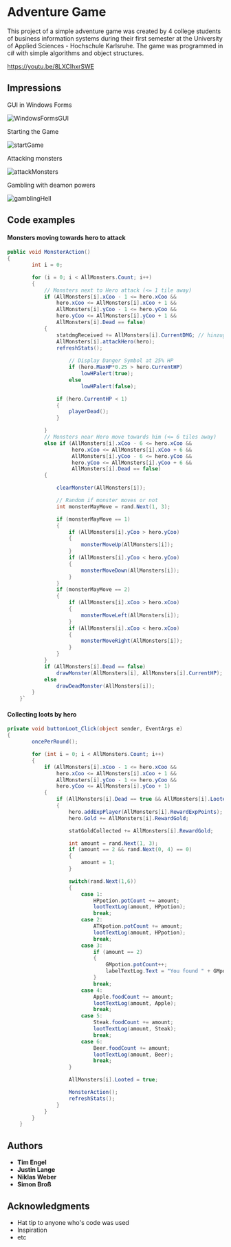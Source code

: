 # Adventure Game

This project of a simple adventure game was created by 4 college students of business information systems during their first semester at the University of Applied Sciences - Hochschule Karlsruhe. The game was programmed in c# with simple algorithms and object structures.

https://youtu.be/8LXClhxrSWE



## Impressions

GUI in Windows Forms

![WindowsFormsGUI](https://github.com/LangeJustin/AdventureGame/blob/master/description/windowsFormsGUI.PNG)

Starting the Game

![startGame](https://github.com/LangeJustin/AdventureGame/blob/master/description/startGame.PNG)

Attacking monsters

![attackMonsters](https://github.com/LangeJustin/AdventureGame/blob/master/description/attackMonsters.PNG)

Gambling with deamon powers

![gamblingHell](https://github.com/LangeJustin/AdventureGame/blob/master/description/gamblingHell.PNG)



## Code examples

#### Monsters moving towards hero to attack

```c#
public void MonsterAction()   
{
        int i = 0;

        for (i = 0; i < AllMonsters.Count; i++)
        {
            // Monsters next to Hero attack (<= 1 tile away)
            if (AllMonsters[i].xCoo - 1 <= hero.xCoo && 
                hero.xCoo <= AllMonsters[i].xCoo + 1 &&
                AllMonsters[i].yCoo - 1 <= hero.yCoo && 
                hero.yCoo <= AllMonsters[i].yCoo + 1 && 
                AllMonsters[i].Dead == false)
            {
                statdmgReceived += AllMonsters[i].CurrentDMG; // hinzugefügt
                AllMonsters[i].attackHero(hero);
                refreshStats();
                
                    // Display Danger Symbol at 25% HP
                    if (hero.MaxHP*0.25 > hero.CurrentHP)
                        lowHPalert(true);
                    else
                        lowHPalert(false);                            

                if (hero.CurrentHP < 1)
                {
                    playerDead();
                }

            }
            // Monsters near Hero move towards him (<= 6 tiles away)
            else if (AllMonsters[i].xCoo - 6 <= hero.xCoo && 
                     hero.xCoo <= AllMonsters[i].xCoo + 6 &&
                     AllMonsters[i].yCoo - 6 <= hero.yCoo && 
                     hero.yCoo <= AllMonsters[i].yCoo + 6 && 
                     AllMonsters[i].Dead == false)
            {

                clearMonster(AllMonsters[i]);

                // Random if monster moves or not
                int monsterMayMove = rand.Next(1, 3);

                if (monsterMayMove == 1)
                {
                    if (AllMonsters[i].yCoo > hero.yCoo)
                    {
                        monsterMoveUp(AllMonsters[i]);
                    }
                    if (AllMonsters[i].yCoo < hero.yCoo)
                    {
                        monsterMoveDown(AllMonsters[i]);
                    }
                }
                if (monsterMayMove == 2)
                {
                    if (AllMonsters[i].xCoo > hero.xCoo)
                    {
                        monsterMoveLeft(AllMonsters[i]);
                    }
                    if (AllMonsters[i].xCoo < hero.xCoo)
                    {
                        monsterMoveRight(AllMonsters[i]);
                    }
                }
            }
            if (AllMonsters[i].Dead == false)
                drawMonster(AllMonsters[i], AllMonsters[i].CurrentHP);
            else
                drawDeadMonster(AllMonsters[i]);
        }
    }`
```
#### Collecting loots by hero

```c#
private void buttonLoot_Click(object sender, EventArgs e)
{
        oncePerRound();

        for (int i = 0; i < AllMonsters.Count; i++)
        {
            if (AllMonsters[i].xCoo - 1 <= hero.xCoo && 
                hero.xCoo <= AllMonsters[i].xCoo + 1 && 
                AllMonsters[i].yCoo - 1 <= hero.yCoo && 
                hero.yCoo <= AllMonsters[i].yCoo + 1)
            {
                if (AllMonsters[i].Dead == true && AllMonsters[i].Looted == false)
                {
                    hero.addExpPlayer(AllMonsters[i].RewardExpPoints);
                    hero.Gold += AllMonsters[i].RewardGold;

                    statGoldCollected += AllMonsters[i].RewardGold;

                    int amount = rand.Next(1, 3);
                    if (amount == 2 && rand.Next(0, 4) == 0)
                    {
                        amount = 1;
                    }

                    switch(rand.Next(1,6))
                    {
                        case 1:
                            HPpotion.potCount += amount;
                            lootTextLog(amount, HPpotion);
                            break;
                        case 2:
                            ATKpotion.potCount += amount;
                            lootTextLog(amount, HPpotion);
                            break;
                        case 3:
                            if (amount == 2)
                            {
                                GMpotion.potCount++;
                                labelTextLog.Text = "You found " + GMpotion.Name;
                            }
                            break;
                        case 4:
                            Apple.foodCount += amount;
                            lootTextLog(amount, Apple);
                            break;
                        case 5:
                            Steak.foodCount += amount;
                            lootTextLog(amount, Steak);
                            break;
                        case 6:
                            Beer.foodCount += amount;
                            lootTextLog(amount, Beer);
                            break;
                    }

                    AllMonsters[i].Looted = true;

                    MonsterAction();
                    refreshStats();
                }
            }
        }
    }
```
## Authors

- **Tim Engel** 
- **Justin Lange**
- **Niklas Weber**
- **Simon Broß** 

## Acknowledgments

* Hat tip to anyone who's code was used
* Inspiration
* etc

